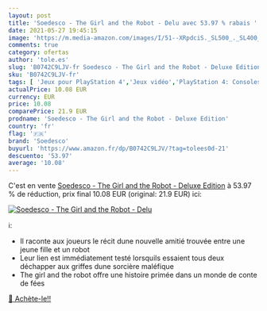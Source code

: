 ```yaml
---
layout: post
title: 'Soedesco - The Girl and the Robot - Delu avec 53.97 % rabais '
date: 2021-05-27 19:45:15
image: 'https://m.media-amazon.com/images/I/51--XRpdciS._SL500_._SL400_.jpg'
comments: true
category: ofertas
author: 'tole.es'
slug: 'B0742C9LJV-fr Soedesco - The Girl and the Robot - Deluxe Edition'
sku: 'B0742C9LJV-fr'
tags: [ 'Jeux pour PlayStation 4','Jeux vidéo','PlayStation 4: Consoles, jeux et accessoires','soedesco', ]
actualPrice: 10.08 EUR
currency: EUR
price: 10.08
comparePrice: 21.9 EUR
prodname: 'Soedesco - The Girl and the Robot - Deluxe Edition'
country: 'fr'
flag: '🇫🇷'
brand: 'Soedesco'
buyurl: 'https://www.amazon.fr/dp/B0742C9LJV/?tag=tolees0d-21'
descuento: '53.97'
average: '10.08'
---
```


C'est en vente [Soedesco - The Girl and the Robot - Deluxe Edition](https://www.amazon.fr/dp/B0742C9LJV/?tag=tolees0d-21)  à  53.97 % de réduction, prix final  10.08 EUR (original: 21.9 EUR) ici:

[![Soedesco - The Girl and the Robot - Delu](https://m.media-amazon.com/images/I/51--XRpdciS._SL500_._SL400_.jpg)](https://www.amazon.fr/dp/B0742C9LJV/?tag=tolees0d-21)

ℹ️:

- Il raconte aux joueurs le récit dune nouvelle amitié trouvée entre une jeune fille et un robot
- Leur lien est immédiatement testé lorsquils essaient tous deux déchapper aux griffes dune sorcière maléfique
- The girl and the robot offre une histoire primée dans un monde de conte de fées

[🛒 Achète-le!!](https://www.amazon.fr/dp/B0742C9LJV/?tag=tolees0d-21)
